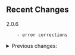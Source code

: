 ## Recent Changes

2.0.6

		- error corrections

<details>
  <summary>
    Previous changes:
  </summary>

		2.0.5

				- ModifyAttackEitrUse, ModifyAttackHealthUse, ModifyDodgeStaminaUse, ModifyDrawStaminaUse, ModifyLowHealth nerfed to reflect similar previous nerfs to character resource usage
				- removed modify discovery radius
				- unnerfed modifyjumpstaminause (mistlands quality of life change)

		2.0.4

				- regenerated and updated epicloot config file

		2.0.3

				- updated MainStreetGaming-BetterDiving-1.1.1 dependency
				- updated RandyKnapp-EpicLoot-0.11.4 dependency
				- updated Azumatt-Azus_UnOfficial_ConfigManager-18.4.1 dependency

		2.0.2

				- updated for latest epicloot release 0.10.3
				- some now redundant balance changes removed
				- epicloot config file changes
				- added MainStreetGaming-BetterDiving-1.1.0 to dependencies

		2.0.1

				- tuned drops for vanilla difficulty
				- added Azus_UnOfficial_ConfigManager to dependencies
				- added tweaked config for Epic Loot

		2.0.0

				- re-wrote all json modifications as json config file patches.
				- reconfigured for my current mod server configuration. IE: only epic loot configuration. 
				- Other mod configurations have been removed.

		1.3.23

				- changed greylings to drop any tier 0 enchanting material

		1.3.22

				- added wackydatabase files for npc market place
				- hoping will make the npc build pieces only visible to admins

		1.3.21

				- added wackydatabase files for pottery barn pieces
				- added ComfyMods-PotteryBarn-1.5.1 to dependencys

		1.3.20 

				- combined nerfs and loottables mod into one mod
				- they were becoming more and more intertwined
				- the old mods are marked as deprecated and will no longer receive updates

		1.3.19 ( MagicPlugin Integration )

				- surtling and eikthyr staff changes to describe damage post nerf (via wackydb and custom localization text)

		1.3.18 ( MagicPlugin Integration )

				- added MagicPlugin gear to the loottables
				- added MagicPlugin as a dependency

		1.3.17 ( Quest Items Integration ):

				- corrected serpent 1 star drop rates
				- added quest item drops to the ocean biome drop table ( for a future vanilla game update )

		1.3.16 ( Quest Items Integration ):

				- added missing quest item drop chance to black forest npcs

		1.3.15 ( Quest Items Integration ):

				- removed example drops from questitems
				- adjusted quest items drop chance using epic loot

		1.3.14 ( Quest Items Integration ):

				- added QuestItems items to the loottable
				- added QuestItems as a dependency
				- added wackysdatabase as a dependency
				- added supporting config files
				- These changes support use of Valheim Legends mod on my server.
				- saves / servers without valheim legends will be fine.
				- you can sell the drops to the trader.

		1.3.9 ( Eitr Integration ):

				- removed Magic, Rare, Epic, Legendary dust from the loot tables
				- added Eitr to the loot tables
				- Going forward, this mod is intended to be paired with version 1.1.24 (or higher) of [EpicLoot Stellarwhims Nerfs](https://valheim.thunderstore.io/package/Stellarwhims/EpicLoot_Stellarwhims_Nerfs/)

		1.3.8:

				- removed antler pickaxe from loot table. this shouldn't drop as it is 
				  core to teaching new players how gating can work in the game through crafting.
				- fixed monster specific loot not dropping.
				- moved serpent scale shield to only drop from serpent.
				- legendary mats should start dropping off 2 star mistlands creatures now.
  
		1.3.7:

				- final tuning candidate 6

		1.3.6:

				- updates and modifications for EL 0.9.3 release

		1.3.5:

				- monster specific gear ( ex: troll / fenring ) drop chances adjusted
				- low level greyling magic dust drop chances increased

		1.3.4:

				- final tuning candidate 5

		1.3.3:

				- minor changes to correctly tell EL that a star level has zero chance of dropping when appropriate.

				- increased greyling magic dust drop chance for star levels 0 - 2

				- adjust various boss' legendary drop chance. generally, the farther you are progressed in bosses, the better legendary drop chances will be.

		1.3.2:

				- moved frostner to only drop from moder

				- moved fenrir claw to only drop from fenrir cultists

				- moved fenrir armor and helm to only drop from fenrir cultists

				- moved root armor to only drop from abomination

				- moved troll armor to only drop from trolls

		1.3.1:

				- fixed json errors

		1.3.0:

				- Mistlands compatability

				- final tuning candidate 4

				- removed iteminfo.json from this mod as it no longer needs changes

		1.2.7:

				- final tuning candidate 3

				- added fenring cultst and ulv to epicloot loot tables

		1.2.6:

				- forgot to update some readme file text.

				- updated dll process filter.

		1.2.5:

				- added Growth and Abomination to the loot tables.

				- added crystal battleaxe, silver knife, bone tower shield, and iron buckler to the loot tables

				- updated this goes here copy operation

		1.2.3 - 1.2.4:

				- re-arranged mob tiers to correspond to general biomes encountered.

				- brought item drops back for high difficulty mobs.

				- updated this goes here mod operation.

				- removed stagbreaker from the regular mob loot tables (can still be crafted & enchanted)

		1.2.2: 

				- i learned markdown stuffs! =D

		1.2.1: 

				- formatted readme code example for read-ability.

		1.2.0: 

				- added an empty dll as a version check for connecting clients to help ensure loottables are synced.

		1.1.9: 

				- final tuning candidate 2

		1.1.8: 

				- final tuning candidate 2

		1.1.7: 

				- edited manifest json. it incorrectly suggested there were manual steps required.

		1.1.6: 

				- final tuning candidate 1

		1.1.5: 

				- difficulty testing.  Kill skeletons with larger groups for higher tier weapons. This will go away.

		1.1.3: -> 1.1.4 

				- difficulty testing. Kill skeletons with larger groups for higher tier weapons. This will go away.

		1.1.2: 

				- initial upload ... and learning how the upload package works. first time using thunderstore.

</details>